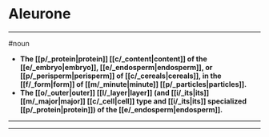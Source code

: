# Aleurone
---
#noun
- **The [[p/_protein|protein]] [[c/_content|content]] of the [[e/_embryo|embryo]], [[e/_endosperm|endosperm]], or [[p/_perisperm|perisperm]] of [[c/_cereals|cereals]], in the [[f/_form|form]] of [[m/_minute|minute]] [[p/_particles|particles]].**
- **The [[o/_outer|outer]] [[l/_layer|layer]] (and [[i/_its|its]] [[m/_major|major]] [[c/_cell|cell]] type and [[i/_its|its]] specialized [[p/_protein|protein]]) of the [[e/_endosperm|endosperm]].**
---
---
